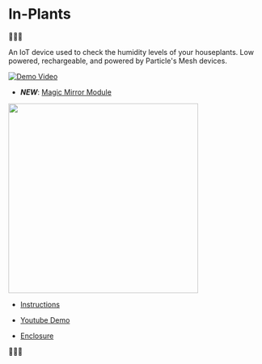 # In-Plants

🌱🌱🌱

An IoT device used to check the humidity levels of your houseplants. Low powered, rechargeable, and powered by Particle's Mesh devices.

[![Demo Video](/imgs/youtube.png)](https://youtu.be/zaqqBVdNWlM)

- ***NEW***: [Magic Mirror Module](https://github.com/NickEngmann/MMM-ParticleStatus)

<img src="https://i.imgur.com/YmFRuTm.png" width="375">

- [Instructions](https://github.com/NickEngmann/in-plants)

- [Youtube Demo](https://youtu.be/zaqqBVdNWlM)

- [Enclosure](https://www.thingiverse.com/thing:3437707)

🌱🌱🌱
